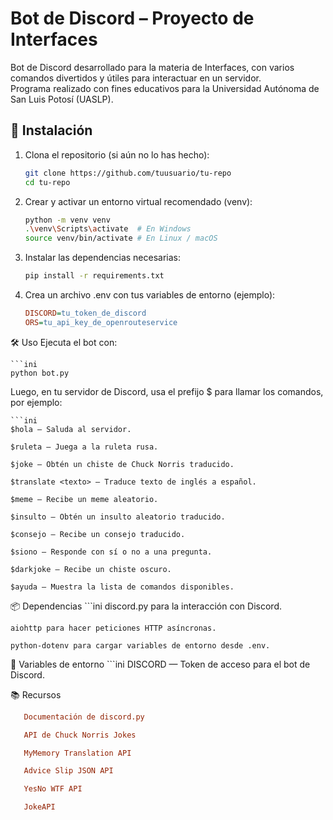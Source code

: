 # Bot de Discord – Proyecto de Interfaces

Bot de Discord desarrollado para la materia de Interfaces, con varios comandos divertidos y útiles para interactuar en un servidor.  
Programa realizado con fines educativos para la Universidad Autónoma de San Luis Potosí (UASLP).

## 🚀 Instalación

1. Clona el repositorio (si aún no lo has hecho):

   ```bash
   git clone https://github.com/tuusuario/tu-repo
   cd tu-repo

2. Crear y activar un entorno virtual recomendado (venv):
    
    ```bash
    python -m venv venv
    .\venv\Scripts\activate  # En Windows
    source venv/bin/activate # En Linux / macOS

3. Instalar las dependencias necesarias:

    ```bash
    pip install -r requirements.txt

4. Crea un archivo .env con tus variables de entorno (ejemplo):
    ```ini
    DISCORD=tu_token_de_discord
    ORS=tu_api_key_de_openrouteservice

🛠 Uso
Ejecuta el bot con:

    ```ini
    python bot.py

Luego, en tu servidor de Discord, usa el prefijo $ para llamar los comandos, por ejemplo:
 
    ```ini
    $hola — Saluda al servidor.

    $ruleta — Juega a la ruleta rusa.

    $joke — Obtén un chiste de Chuck Norris traducido.

    $translate <texto> — Traduce texto de inglés a español.

    $meme — Recibe un meme aleatorio.

    $insulto — Obtén un insulto aleatorio traducido.

    $consejo — Recibe un consejo traducido.

    $siono — Responde con sí o no a una pregunta.

    $darkjoke — Recibe un chiste oscuro.

    $ayuda — Muestra la lista de comandos disponibles.

📦 Dependencias
    ```ini
    discord.py para la interacción con Discord.

    aiohttp para hacer peticiones HTTP asíncronas.

    python-dotenv para cargar variables de entorno desde .env.

🔐 Variables de entorno
        ```ini
    DISCORD — Token de acceso para el bot de Discord.

📚 Recursos
 ```ini
    Documentación de discord.py

    API de Chuck Norris Jokes

    MyMemory Translation API

    Advice Slip JSON API

    YesNo WTF API

    JokeAPI